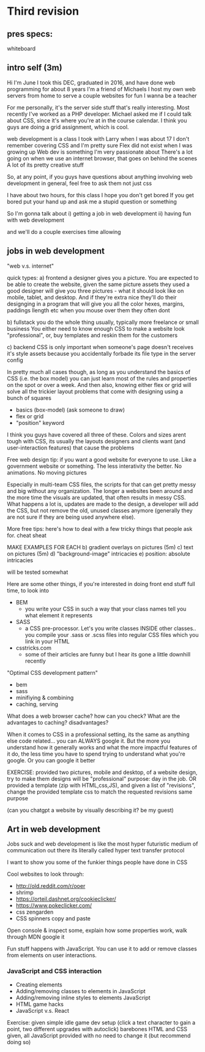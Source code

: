 # Third revision

## pres specs:

whiteboard

##  intro self (3m)

Hi I'm June
I took this DEC, graduated in 2016, and have done web programming for about 8 years
I'm a friend of Michaels
I host my own web servers from home to serve a couple websites for fun
I wanna be a teacher

For me personally, it's the server side stuff that's really interesting. Most recently I've worked as a PHP developer.
Michael asked me if I could talk about CSS, since it's where you're at in the course calendar.
I think you guys are doing a grid assignment, which is cool.

web development is a class I took with Larry when I was about 17
I don't remember covering CSS and I'm pretty sure Flex did not exist when I was growing up
Web dev is something I'm very passionate about
There's a lot going on when we use an internet browser, that goes on behind the scenes
A lot of its pretty creative stuff

So, at any point, if you guys have questions
about anything involving web development in general, feel free to ask them
not just css

I have about two hours, for this class
I hope you don't get bored 
If you get bored put your hand up and ask me a stupid question or something

So I'm gonna talk about
i)  getting a job in web development
ii) having fun with web development

and we'll do a couple exercises time allowing



## jobs in web development

"web v.s. internet"

quick types:
a) frontend
a designer gives you a picture. You are expected to be able to create the website, given the same picture assets they used
a good designer will give you three pictures - what it should look like on mobile, tablet, and desktop. And if they're extra nice they'll do their designging in a program that will give you all the color hexes, margins, paddings llength etc when you mouse over them
they often dont

b) fullstack
you do the whole thing usually, typically more freelance or small business
You either need to know enough CSS to make a website look "professional", or, buy templates and reskin them for the customers


c) backend
CSS is only important when someone's page doesn't receives it's style assets because you accidentally forbade its file type in the server config


In pretty much all cases though, as long as you understand the basics of CSS (i.e. the box model) you can just learn most of the rules and properties on the spot or over a week.
And then also, knowing either flex or grid will solve all the trickier layout problems that come with designing using a bunch of squares

* basics (box-model) (ask someone to draw)
* flex or grid
* "position" keyword

I think you guys have covered all three of these. Colors and sizes arent tough with CSS, its usually the layouts designers and clients want (and user-interaction features) that cause the problems

Free web design tip: if you want a good website for everyone to use. Like a government website or something. The less interativity the better. No animations. No moving pictures

Especially in multi-team CSS files, the scripts for that can get pretty messy and big without any organization. The longer a websites been around and the more time the visuals are updated, that often results in messy CSS. What happens a lot is, updates are made to the design, a developer will add the CSS, but not remove the old, unused classes anymore (generally they are not sure if they are being used anywhere else). 

More free tips: here's how to deal with a few tricky things that people ask for. cheat sheat

MAKE EXAMPLES FOR EACH
b) gradient overlays on pictures (5m)
c) text on pictures (5m)
d) "background-image" intricacies
e) position: absolute intricacies

will be tested somewhat


Here are some other things, if you're interested in doing front end stuff full time, to look into

* BEM
	- you write your CSS in such a way that your class names tell you what element it represents
* SASS
	- a CSS pre-processor. Let's you write classes INSIDE other classes.. you compile your .sass or .scss files into regular CSS files which you link in your HTML
* csstricks.com
	- some of their articles are funny but I hear its gone a little downhill recently

"Optimal CSS development pattern"
* bem
* sass
* minifiying & combining
* caching, serving

What does a web browser cache? how can you check?
What are the advantages to caching? disadvantages?

When it comes to CSS in a professional setting, its the same as anything else code related...
you can ALWAYS google it. But the more you understand how it generally works and what the more impactful features of it do, the less time you have to spend trying to understand what you're google. Or you can google it better



EXERCISE:
provided two pictures, mobile and desktop, of a website design, try to make them
designs will be "professional"
purpose: day in the job.
OR
provided a template (zip with HTML,css,JS), and given a list of "revisions", change the provided template css to match the requested revisions
same purpose

(can you chatgpt a website by visually describing it? be my guest)


## Art in web development

Jobs suck and web development is like the most hyper futuristic medium of communication out there
its literally called hyper text transfer protocol

I want to show you some of the funkier things people have done in CSS

Cool websites to look through:
* http://old.reddit.com/r/ooer
* shrimp
* https://orteil.dashnet.org/cookieclicker/
* https://www.pokeclicker.com/
* css zengarden
* CSS spinners copy and paste


Open console & inspect some, explain how some properties work, walk through MDN google it

Fun stuff happens with JavaScript. You can use it to add or remove classes from elements on user interactions.

### JavaScript and CSS interaction
- Creating elements
- Adding/removing classes to elements in JavaScript
- Adding/removing inline styles to elements JavaScript
- HTML game hacks
- JavaScript v.s. React

Exercise:
given simple idle game dev setup (click a text character to gain a point, two different upgrades with autoclick)
barebones HTML and CSS given, all JavaScript provided with no need to change it (but recommend doing so)


